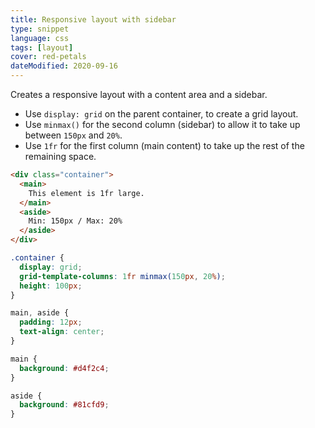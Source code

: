 ```yaml
---
title: Responsive layout with sidebar
type: snippet
language: css
tags: [layout]
cover: red-petals
dateModified: 2020-09-16
---
```


Creates a responsive layout with a content area and a sidebar.

- Use `display: grid` on the parent container, to create a grid layout.
- Use `minmax()` for the second column (sidebar) to allow it to take up between `150px` and `20%`.
- Use `1fr` for the first column (main content) to take up the rest of the remaining space.

```html
<div class="container">
  <main>
    This element is 1fr large.
  </main>
  <aside>
    Min: 150px / Max: 20%
  </aside>
</div>
```

```css
.container {
  display: grid;
  grid-template-columns: 1fr minmax(150px, 20%);
  height: 100px;
}

main, aside {
  padding: 12px;
  text-align: center;
}

main {
  background: #d4f2c4;
}

aside {
  background: #81cfd9;
}
```
